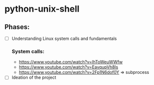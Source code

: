 # python-unix-shell

## Phases:
- [ ] Understanding Linux system calls and fundamentals<br>
  ### System calls:
  * https://www.youtube.com/watch?v=lhToWeuWWfw
  * https://www.youtube.com/watch?v=EavqupVh8ls
  * https://www.youtube.com/watch?v=2Fp1N6dof0Y => subprocess
- [ ] Ideation of the project

